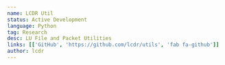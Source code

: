 ```yaml
---
name: LCDR Util
status: Active Development
language: Python
tag: Research
desc: LU File and Packet Utilities
links: [['GitHub', 'https://github.com/lcdr/utils', 'fab fa-github']]
author: lcdr
---
```

